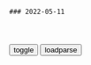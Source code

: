 ```tip
### 2022-05-11
```

<table id="tbc" style="white-space:pre-wrap">
</table>
<button onclick="toggleb()">toggle</button>
<button onclick="loadparse()">loadparse</button>
<br>
<!-- 🌸<br>🍅-　-🍑<hr>🍀 -->
<pre>
<textarea rows="30" cols="100" style="display: none" id="tar">

没想到铁桶还能做饭，仅需一点点柴能燃烧5小时，创意真是绝妙
https://mbd.baidu.com/newspage/data/videolanding?nid=sv_17873710957673792571&sourceFrom=rec

铁桶炉子

<font size="1" style="color:#DCDCDC">2022-05-11</font>

特工：以为是白色帽子，没想到是个盘子，太搞笑了
https://mbd.baidu.com/newspage/data/videolanding?nid=sv_9178160672394739541&sourceFrom=pc_feedlist

　uergeng
这儿的灵感应该是来源于g人吃猴脑，太残忍了

<font size="1" style="color:#DCDCDC">2022-05-11</font>

子思：这个三位一体系统，让“谎言帝国”在造谣生事上为所欲为
https://mbd.baidu.com/newspage/data/landingsuper?context=%7B%22nid%22%3A%22news_9142010323729649116%22%7D&n_type=-1&p_from=-1

而由于西方公z的独立思考能力越来越低了，批判精神越来越弱了，轻信的心理倾向越来越严重了，所以这些公关公司的工作也越来越简单了。

这就是“谎言帝国”在国际事务上能够系统地、成批地造谣生事并不断得逞的整个内部机制——一个由“回音壁”、“传送带”和“蹦蹦床”组成的三位一体。在基于互联网的自媒体大量出现之前，这个三位一体系统已经基本上一手遮天了。

“谎言帝国”也仍在不断推进着它的宏大事业，这是短时间内无法改变的。

<font size="1" style="color:#DCDCDC">2022-05-11</font>

美貌，不是女生的资源
https://mbd.baidu.com/newspage/data/videolanding?nid=sv_4716560632842344922&sourceFrom=homepage

<font size="1" style="color:#DCDCDC">2022-05-11</font>

大多数鼓吹狼性文化的老板，其实只想让员工当狗
https://mbd.baidu.com/newspage/data/videolanding?nid=sv_9454769626813152088&sourceFrom=pc_feedlist

绝大多数鼓吹狼性文化的公司，其实是想让员工当狗。

很多土老板，没有h为的命，却得了h为的病。这些土老板，只会画饼。

真正的狼群竞争激烈，但也团结互助。真正的狼群弱肉强食，但也保护弱者。更重要的是狼王在狼群中的地位随时不保。如果不能带领狼群找到肉，会被取代。如果年老体衰，会被取代。如果能力被年轻的狼超过，也会被取代。a龖龖囗

而那些
天天狼性不离口的公司，本质比的是谁下限低，谁脸皮厚。谁能忍气吞声，谁能熬到最后。a龖龖龖

好好的人性不讲，天天讲狼性，把人性中最基本的自尊自爱磨灭了。

<font size="1" style="color:#DCDCDC">2022-05-11</font>

1980年，比尔盖茨与IBM的谈判时，完全就是靠“忽悠”丨档案
https://mbd.baidu.com/newspage/data/videolanding?nid=sv_8281243546763799192&sourceFrom=pc_feedlist

<font size="1" style="color:#DCDCDC">2022-05-11</font>

从“算法偏见赏金”说起：科技伦理治理的众包模式
https://mbd.baidu.com/newspage/data/landingsuper?context=%7B%22nid%22%3A%22news_9636574618162209461%22%7D&n_type=-1&p_from=-1

2016年4月16日，美国国防部在漏洞赏金平台HackerOne的协助下启动了美国z府的第一个漏洞赏金计划“Hack the Pentagon”。在短短一个月的时间内，美国国防部为138份漏洞报告支付了7万多美金的赏金。这一举动标志着一种保护美国联邦z府网络安全的新方法，同时也会影响越来越多的行业和企业采取类似的举措。

受网络安全“漏洞赏金”（Bug Bounty）的启发，推特发布了第一个算法偏见赏金（Bias Bounty），通过邀请和激励人工智能伦理领域的研究人员来帮助识别Twitter图像裁剪算法的潜在歧视危害和伦理问题。

随着漏洞赏金机制逐渐成熟、规模化的发展，越来越多的技术工程师成为道德黑客（Ethical Hacker，也被称为白帽黑客），他们不仅能够获得直接的赏金经济收益，还能收获白帽黑客排行榜的自我成就感。

<font size="1" style="color:#DCDCDC">2022-05-11</font>

物理学大一统理论
https://mbd.baidu.com/newspage/data/landingsuper?context=%7B%22nid%22%3A%22news_9095648638511516894%22%7D&n_type=1&p_from=4

<font size="1" style="color:#DCDCDC">2022-05-11</font>

“朗兰兹纲领”能否实现数学的大统一？这两大“猜想”至关重要
https://mbd.baidu.com/newspage/data/landingsuper?context=%7B%22nid%22%3A%22news_9635659051533852127%22%7D&n_type=1&p_from=4

<font size="1" style="color:#DCDCDC">2022-05-11</font>

试读｜《暗知识：你的认知正在阻碍你》
https://mbd.baidu.com/newspage/data/landingsuper?context=%7B%22nid%22%3A%22news_9397960881017769350%22%7D&n_type=-1&p_from=-1

真正的原因既与英雄和恶棍无关，也与受害者和幸存者无 关，而是安全帽。当时出台了新的法规，要求骑摩托车必须佩戴安全帽，否则就会被j察拦下。

一位经济学家表示经 济学“不遗余力地鼓吹深奥难懂的枝节问题”，另一种观点认为管理理论中充斥 着“模糊的概念、行话和时髦用语”，认为市场营销的知识库“并非基石，而是沼泽”；

邓肯说，当萨提亚·纳德拉决定进行企业重组时，他发现社会学在这 方面有诸多理论，但几乎没有一条是有用的。

萨提亚没有读任何文献反倒是“一件幸事”，这相当于宣称社会科学比无用更 糟糕。

在大众层面上，既有集体智慧，也有群体疯狂（趋同思维）；冲动判 断既有价值，也有风险（卡尼曼的“系统 1”思维）。

<font size="1" style="color:#DCDCDC">2022-05-11</font>

黑：十八家公司想投标，梁家辉一出面，直接劝退九家
https://mbd.baidu.com/newspage/data/videolanding?nid=sv_18039363611901269170&sourceFrom=rec

<font size="1" style="color:#DCDCDC">2022-05-11</font>

新型疾病爆发，地球陷入末日危机！人性的善恶美丑暴露无遗！
https://mbd.baidu.com/newspage/data/videolanding?nid=sv_2737181516238378182&sourceFrom=pc_feedlist

虫笼的卡伽斯特尔

<font size="1" style="color:#DCDCDC">2022-05-11</font>

男孩为点燃头上的蜡烛用尽方法，最终因祸得福抱得美人归！
https://mbd.baidu.com/newspage/data/videolanding?nid=sv_14160752719652680179&sourceFrom=rec

<font size="1" style="color:#DCDCDC">2022-05-11</font>

地狱和天堂的区别：短片《人性》
https://mbd.baidu.com/newspage/data/videolanding?nid=sv_12127195136068677965&sourceFrom=pc_feedlist

<font size="1" style="color:#DCDCDC">2022-05-11</font>

辉瑞公司CEO官宣感染新冠病毒 此前已接种四针自家研发的疫苗
https://mbd.baidu.com/newspage/data/landingsuper?context=%7B%22nid%22%3A%22news_8835324649069715321%22%7D&n_type=-1&p_from=-1

<font size="1" style="color:#DCDCDC">2022-08-16</font>

比尔·盖茨新冠病d检测结果呈阳性 此前已接种新冠加强针
https://mbd.baidu.com/newspage/data/videolanding?nid=sv_6517139541453675129&sourceFrom=pc_feedlist

<font size="1" style="color:#DCDCDC">2022-05-11</font>

【网络辟谣】网传“日本g方承认，mRNA疫苗接种者更容易感染新冠病毒”？谣言
https://m.thepaper.cn/baijiahao_19382527

<font size="1" style="color:#DCDCDC">2022-08-10</font>

z疾控：新冠疫苗接种改变了大流行的进程
https://mbd.baidu.com/newspage/data/landingsuper?context=%7B%22nid%22%3A%22news_9934141742264478493%22%7D&n_type=-1&p_from=-1

<font size="1" style="color:#DCDCDC">2022-08-11</font>

天津市107例感染者中，103例已完成新冠病dy苗全程接种，哪些信息值得关注？ - 知乎
https://www.zhihu.com/question/511772010/answer/2319959102

　edwolfinzju
103/107=96.3%（天津107例感染者中疫苗全程接种率）
结论：未能证明疫苗在天津起到了防感染的作用。

<font size="1" style="color:#DCDCDC">2022-05-11</font>

</textarea>
</pre>
<!-- 🍀<br>🍑-　-🍅<hr>🌸 -->

```note
```

<link
  rel="stylesheet"
  href="https://cdn.jsdelivr.net/npm/@fancyapps/ui/dist/fancybox.css"
/>
<script src="https://cdn.jsdelivr.net/npm/@fancyapps/ui@4.0/dist/fancybox.umd.js"></script>

<script type="text/javascript">

var __urlRegex = /(\b(https?|ftp|file):\/\/[-A-Z0-9+&@#\/%?=~_|!:,.;]*[-A-Z0-9+&@#\/%=~_|])/ig;
var __imgRegex = /\.(?:jpe?g|gif|png|webp)$/i;

loadparse();

function parseURL($string){

    var exp = __urlRegex;
    return $string.replace(exp,function(match){
            __imgRegex.lastIndex=0;
            if(__imgRegex.test(match)){
                return '<a data-fancybox="gallery" href="' + match.replace("/p=700", "")
                 + '"><img src="' + match.replace("/p=700", "/p=160x200")+'" width="64"></a>';
            }
            else{
                return '<a href="' + match + '" target="_blank">' + match + '</a>';
            }
        }
    );
}

function loadparse() {
  tbc.innerHTML = parseURL(tar.value);
}

function toggleb() {
  var x = document.getElementById("tar");
  if (x.style.display === "none") {
    x.style.display = "";
  } else {
    x.style.display = "none";
  }
}

</script>

